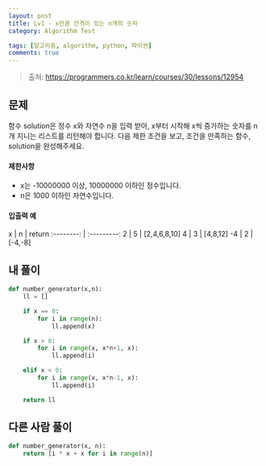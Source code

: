```yaml
---
layout: post
title: Lv1 - x만큼 간격이 있는 n개의 숫자
category: Algorithm Test

tags: [알고리즘, algorithm, python, 파이썬]
comments: true
---
```

> 출처: https://programmers.co.kr/learn/courses/30/lessons/12954

## 문제
함수 solution은 정수 x와 자연수 n을 입력 받아, x부터 시작해 x씩 증가하는 숫자를 n개 지니는 리스트를 리턴해야 합니다.
다음 제한 조건을 보고, 조건을 만족하는 함수, solution을 완성해주세요.


#### 제한사항
- x는 -10000000 이상, 10000000 이하인 정수입니다.
- n은 1000 이하인 자연수입니다.

#### 입출력 예

x | n | return
:--------: | :---------:
2 | 5  | [2,4,6,8,10]
4 | 3   | [4,8,12]
-4 | 2   | [-4,-8]

## 내 풀이
```python
def number_generator(x,n):
    ll = []

    if x == 0:
        for i in range(n):
            ll.append(x)

    if x > 0:
        for i in range(x, x*n+1, x):
            ll.append(i)

    elif x < 0:
        for i in range(x, x*n-1, x):
            ll.append(i)

    return ll
```

## 다른 사람 풀이
```python
def number_generator(x, n):
    return [i * x + x for i in range(n)]
```
